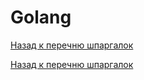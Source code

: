 # Golang
[Назад к перечню шпаргалок](https://teratron.github.io/cheatsheet/)



[Назад к перечню шпаргалок](https://teratron.github.io/cheatsheet/)
